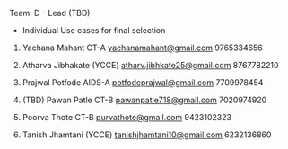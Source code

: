 Team: D - Lead (TBD)
- Individual Use cases for final selection

1. Yachana Mahant CT-A 	yachanamahant@gmail.com	9765334656
   
2. Atharva Jibhakate (YCCE) atharv.jibhkate25@gmail.com 8767782210
   
3. Prajwal Potfode	AIDS-A	potfodeprajwal@gmail.com	7709978454

4. (TBD) Pawan Patle CT-B		pawanpatle718@gmail.com	7020974920
   
5. Poorva Thote	CT-B		purvathote@gmail.com 9423102323
   
6. Tanish Jhamtani (YCCE) tanishjhamtani10@gmail.com 6232136860
   

